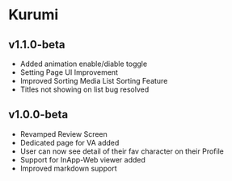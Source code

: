 # Kurumi

## v1.1.0-beta
  - Added animation enable/diable toggle
  - Setting Page UI Improvement
  - Improved Sorting Media List Sorting Feature
  - Titles not showing on list bug resolved
## v1.0.0-beta
  - Revamped Review Screen
  - Dedicated page for VA added
  - User can now see detail of their fav character on their Profile 
  - Support for InApp-Web viewer added
  - Improved markdown support